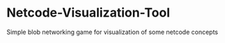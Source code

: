 # Netcode-Visualization-Tool
Simple blob networking game for visualization of some netcode concepts
